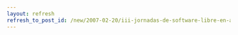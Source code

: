 ```yaml
---
layout: refresh
refresh_to_post_id: /new/2007-02-20/iii-jornadas-de-software-libre-en-albacete
---
```

